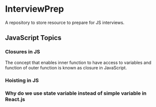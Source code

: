 # InterviewPrep
A repository to store resource to prepare for JS interviews.
## JavaScript Topics
### Closures in JS
The concept that enables inner function to have access to variables and function of outer function is known as closure in JavaScript.
### Hoisting in JS
### Why do we use state variable instead of simple variable in React.js
